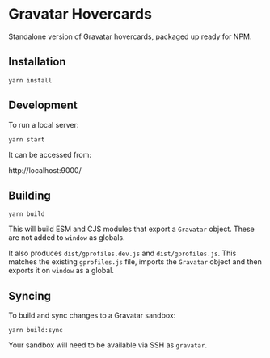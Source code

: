 # Gravatar Hovercards

Standalone version of Gravatar hovercards, packaged up ready for NPM.

## Installation

`yarn install`

## Development

To run a local server:

`yarn start`

It can be accessed from:

http://localhost:9000/

## Building

`yarn build`

This will build ESM and CJS modules that export a `Gravatar` object. These are not added to `window` as globals.

It also produces `dist/gprofiles.dev.js` and `dist/gprofiles.js`. This matches the existing `gprofiles.js` file, imports the `Gravatar` object and then exports it on `window` as a global.

## Syncing

To build and sync changes to a Gravatar sandbox:

`yarn build:sync`

Your sandbox will need to be available via SSH as `gravatar`.
